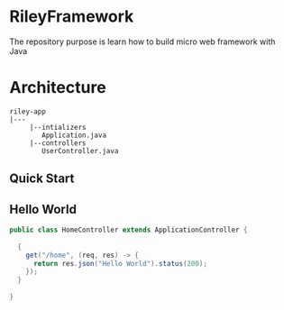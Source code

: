 # RileyFramework
The repository purpose is learn how to build micro web framework with Java

# Architecture

    riley-app
    |--- 
         |--intializers
            Application.java
         |--controllers
            UserController.java

## Quick Start

## Hello World
```java
public class HomeController extends ApplicationController {
	
  {
    get("/home", (req, res) -> {
      return res.json("Hello World").status(200);
    });
  }
	
}

```
